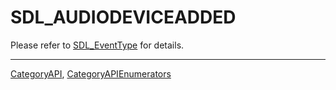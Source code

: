 # SDL_AUDIODEVICEADDED

Please refer to [SDL_EventType](SDL_EventType) for details.

----
[CategoryAPI](CategoryAPI), [CategoryAPIEnumerators](CategoryAPIEnumerators)

